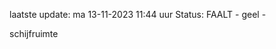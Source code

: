 laatste update: 
ma 13-11-2023 11:44   uur 
Status: FAALT - geel - 
<div class="service Y">schijfruimte</div>